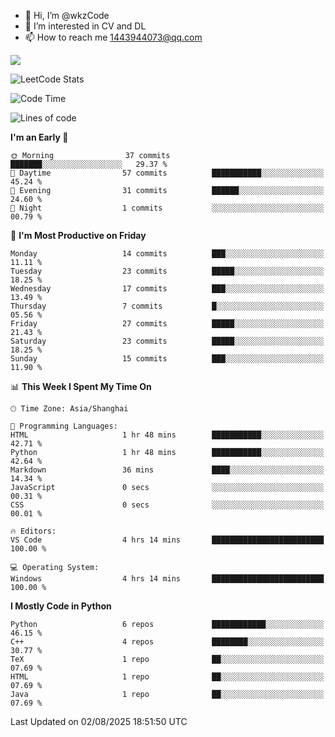 - 👋 Hi, I’m @wkzCode
- 👀 I’m interested in CV and DL
- 📫 How to reach me 1443944073@qq.com  
<a href="https://github.com/anuraghazra/github-readme-stats">
  <img align="center" src="https://github-readme-stats.vercel.app/api?username=wkzCode&show_icons=true" />
</a>  

![LeetCode Stats](https://leetcard.jacoblin.cool/wkzCode?theme=wtf&font=Tajawal&ext=activity&site=cn)

<!---
[![Anurag's GitHub stats](https://github-readme-stats.vercel.app/api?username=wkzCode&show_icons=true)](https://github.com/anuraghazra/github-readme-stats)
[![Top Langs](https://github-readme-stats.vercel.app/api/top-langs/?username=wkzCode)](https://github.com/anuraghazra/github-readme-stats)
<!--START_SECTION:waka-->
![Code Time](http://img.shields.io/badge/Code%20Time-137%20hrs%2045%20mins-blue)

![Lines of code](https://img.shields.io/badge/From%20Hello%20World%20I%27ve%20Written-23.3%20thousand%20lines%20of%20code-blue)

**I'm an Early 🐤** 

```text
🌞 Morning                37 commits          ███████░░░░░░░░░░░░░░░░░░   29.37 % 
🌆 Daytime                57 commits          ███████████░░░░░░░░░░░░░░   45.24 % 
🌃 Evening                31 commits          ██████░░░░░░░░░░░░░░░░░░░   24.60 % 
🌙 Night                  1 commits           ░░░░░░░░░░░░░░░░░░░░░░░░░   00.79 % 
```
📅 **I'm Most Productive on Friday** 

```text
Monday                   14 commits          ███░░░░░░░░░░░░░░░░░░░░░░   11.11 % 
Tuesday                  23 commits          █████░░░░░░░░░░░░░░░░░░░░   18.25 % 
Wednesday                17 commits          ███░░░░░░░░░░░░░░░░░░░░░░   13.49 % 
Thursday                 7 commits           █░░░░░░░░░░░░░░░░░░░░░░░░   05.56 % 
Friday                   27 commits          █████░░░░░░░░░░░░░░░░░░░░   21.43 % 
Saturday                 23 commits          █████░░░░░░░░░░░░░░░░░░░░   18.25 % 
Sunday                   15 commits          ███░░░░░░░░░░░░░░░░░░░░░░   11.90 % 
```


📊 **This Week I Spent My Time On** 

```text
🕑︎ Time Zone: Asia/Shanghai

💬 Programming Languages: 
HTML                     1 hr 48 mins        ███████████░░░░░░░░░░░░░░   42.71 % 
Python                   1 hr 48 mins        ███████████░░░░░░░░░░░░░░   42.64 % 
Markdown                 36 mins             ████░░░░░░░░░░░░░░░░░░░░░   14.34 % 
JavaScript               0 secs              ░░░░░░░░░░░░░░░░░░░░░░░░░   00.31 % 
CSS                      0 secs              ░░░░░░░░░░░░░░░░░░░░░░░░░   00.01 % 

🔥 Editors: 
VS Code                  4 hrs 14 mins       █████████████████████████   100.00 % 

💻 Operating System: 
Windows                  4 hrs 14 mins       █████████████████████████   100.00 % 
```

**I Mostly Code in Python** 

```text
Python                   6 repos             ████████████░░░░░░░░░░░░░   46.15 % 
C++                      4 repos             ████████░░░░░░░░░░░░░░░░░   30.77 % 
TeX                      1 repo              ██░░░░░░░░░░░░░░░░░░░░░░░   07.69 % 
HTML                     1 repo              ██░░░░░░░░░░░░░░░░░░░░░░░   07.69 % 
Java                     1 repo              ██░░░░░░░░░░░░░░░░░░░░░░░   07.69 % 
```




 Last Updated on 02/08/2025 18:51:50 UTC
<!--END_SECTION:waka-->
<!---
wkzCode/wkzCode is a ✨ special ✨ repository because its `README.md` (this file) appears on your GitHub profile.
You can click the Preview link to take a look at your changes.
--->
